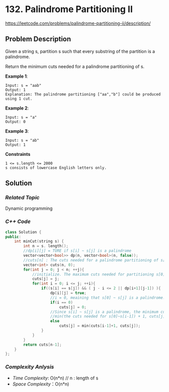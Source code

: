 # 132. Palindrome Partitioning II
https://leetcode.com/problems/palindrome-partitioning-ii/description/

## Problem Description

Given a string s, partition s such that every substring of the partition is a palindrome.

Return the minimum cuts needed for a palindrome partitioning of s.


**Example 1**:
```
Input: s = "aab"
Output: 1
Explanation: The palindrome partitioning ["aa","b"] could be produced using 1 cut.
```
**Example 2**:
```
Input: s = "a"
Output: 0
```
**Example 3**:
```
Input: s = "ab"
Output: 1
```

**Constraints**
```
1 <= s.length <= 2000
s consists of lowercase English letters only.
```

## Solution

### _Related Topic_
   Dynamic programming

### _C++ Code_
```cpp
class Solution {
public:
    int minCut(string s) {
        int n = s. length();
        //dp[i][j] = TURE if s[i] ~ s[j] is a palindrome
        vector<vector<bool>> dp(n, vector<bool>(n, false));
        //cuts[n] : The cuts needed for a palindrome partitioning of s[0] ~ s[n]
        vector<int> cuts(n, 0);
        for(int j = 0; j < n; ++j){
            //initialize. The maximum cuts needed for partitioning s[0]~s[j] will be j times (i.e. separate each character)
            cuts[j] = j;
            for(int i = 0; i <= j; ++i){
                if((s[i] == s[j]) && ( j - i <= 2 || dp[i+1][j-1]) ){
                    dp[i][j] = true;
                    //i = 0, meaining that s[0] ~ s[j] is a palindrome. don't need any cut
                    if(i == 0)
                        cuts[j] = 0;
                    //Since s[i] ~ s[j] is a palindrome, the minimum cuts needed will be :
                    //min(the cuts needed for s[0]~s[i-1]) + 1, cuts[j])
                    else
                        cuts[j] = min(cuts[i-1]+1, cuts[j]);
                }
            }
        }
        return cuts[n-1];
    }
};
```

### _Complexity Anlysis_
- _Time Complexity_: O(n*n)   // n : length of s
- _Space Complexity_：O(n*n)
